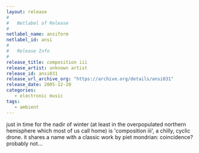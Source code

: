 ```yaml
---
layout: release
#
#   Netlabel of Release
#
netlabel_name: ansiform
netlabel_id: ansi
#
#   Release Info
#
release_title: composition iii
release_artist: unknown artist
release_id: ansi031
release_url_archive_org: "https://archive.org/details/ansi031"
release_date: 2005-12-20
categories:
   - electronic music
tags:
   - ambient
---
```

just in time for the nadir of winter (at least in the overpopulated northern hemisphere which most of us call home) is 'composition iii', a chilly, cyclic drone. it shares a name with a classic work by piet mondrian: coincidence? probably not...
